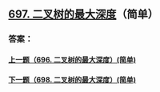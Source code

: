## [697. 二叉树的最大深度](https://leetcode-cn.com/problems/merge-two-sorted-lists/)（简单）





### 答案：



#### [上一题（696. 二叉树的最大深度）(简单)](https://github.com/sdwwld/leetCode/blob/master/src/main/java/com/wld/java/leetcode/leetCode0696.md)

#### [下一题（698. 二叉树的最大深度）(简单)](https://github.com/sdwwld/leetCode/blob/master/src/main/java/com/wld/java/leetcode/leetCode0698.md)